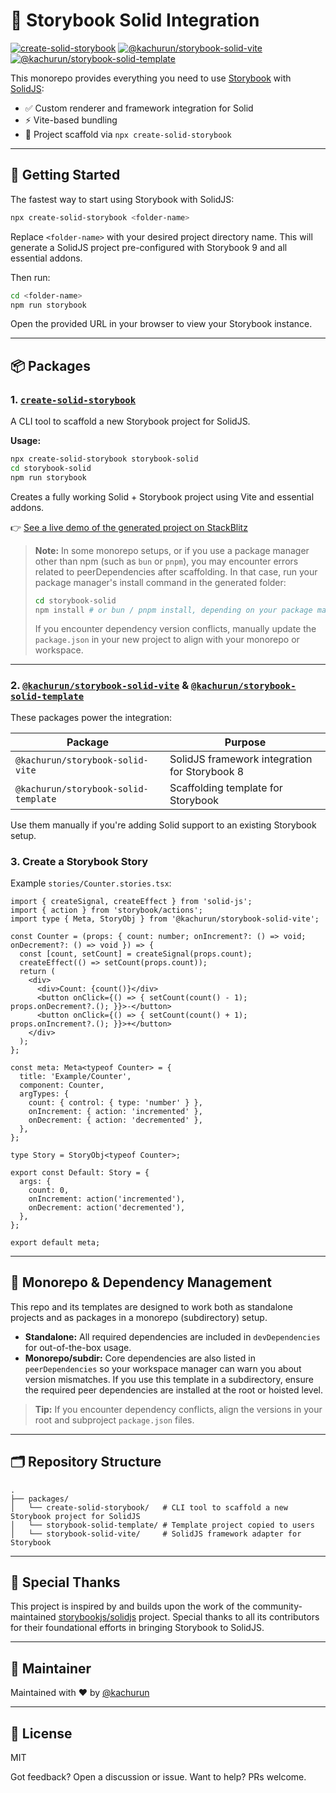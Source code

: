# 🧩 Storybook Solid Integration

[![create-solid-storybook](https://img.shields.io/npm/v/create-solid-storybook.svg?label=create-solid-storybook)](https://www.npmjs.com/package/create-solid-storybook)
[![@kachurun/storybook-solid-vite](https://img.shields.io/npm/v/@kachurun/storybook-solid-vite.svg?label=@kachurun/storybook-solid-vite)](https://www.npmjs.com/package/@kachurun/storybook-solid-vite)
[![@kachurun/storybook-solid-template](https://img.shields.io/npm/v/@kachurun/storybook-solid-template.svg?label=@kachurun/storybook-solid-template)](https://www.npmjs.com/package/@kachurun/storybook-solid-template)

This monorepo provides everything you need to use [Storybook](https://storybook.js.org/) with [SolidJS](https://www.solidjs.com/):

- ✅ Custom renderer and framework integration for Solid
- ⚡️ Vite-based bundling
- 🧪 Project scaffold via `npx create-solid-storybook`

---

## 🚀 Getting Started

The fastest way to start using Storybook with SolidJS:

```bash
npx create-solid-storybook <folder-name>
```

Replace `<folder-name>` with your desired project directory name. This will generate a SolidJS project pre-configured with Storybook 9 and all essential addons.

Then run:

```bash
cd <folder-name>
npm run storybook
```

Open the provided URL in your browser to view your Storybook instance.

---

## 📦 Packages

### 1. [`create-solid-storybook`](https://www.npmjs.com/package/create-solid-storybook)

A CLI tool to scaffold a new Storybook project for SolidJS.

**Usage:**

```bash
npx create-solid-storybook storybook-solid
cd storybook-solid
npm run storybook
```

Creates a fully working Solid + Storybook project using Vite and essential addons.

👉 [See a live demo of the generated project on StackBlitz](https://stackblitz.com/edit/create-storybook-solid?file=setup.sh)

> **Note:**
> In some monorepo setups, or if you use a package manager other than npm (such as `bun` or `pnpm`), you may encounter errors related to peerDependencies after scaffolding. In that case, run your package manager's install command in the generated folder:
>
> ```bash
> cd storybook-solid
> npm install # or bun / pnpm install, depending on your package manager
> ```
>
> If you encounter dependency version conflicts, manually update the `package.json` in your new project to align with your monorepo or workspace.

---

### 2. [`@kachurun/storybook-solid-vite`](https://www.npmjs.com/package/@kachurun/storybook-solid-vite) & [`@kachurun/storybook-solid-template`](https://www.npmjs.com/package/@kachurun/storybook-solid-template)

These packages power the integration:

| Package                              | Purpose                                       |
| ------------------------------------ | --------------------------------------------- |
| `@kachurun/storybook-solid-vite`     | SolidJS framework integration for Storybook 8 |
| `@kachurun/storybook-solid-template` | Scaffolding template for Storybook            |

Use them manually if you're adding Solid support to an existing Storybook setup.

### 3. Create a Storybook Story

Example `stories/Counter.stories.tsx`:

```tsx
import { createSignal, createEffect } from 'solid-js';
import { action } from 'storybook/actions';
import type { Meta, StoryObj } from '@kachurun/storybook-solid-vite';

const Counter = (props: { count: number; onIncrement?: () => void; onDecrement?: () => void }) => {
  const [count, setCount] = createSignal(props.count);
  createEffect(() => setCount(props.count));
  return (
    <div>
      <div>Count: {count()}</div>
      <button onClick={() => { setCount(count() - 1); props.onDecrement?.(); }}>-</button>
      <button onClick={() => { setCount(count() + 1); props.onIncrement?.(); }}>+</button>
    </div>
  );
};

const meta: Meta<typeof Counter> = {
  title: 'Example/Counter',
  component: Counter,
  argTypes: {
    count: { control: { type: 'number' } },
    onIncrement: { action: 'incremented' },
    onDecrement: { action: 'decremented' },
  },
};

type Story = StoryObj<typeof Counter>;

export const Default: Story = {
  args: {
    count: 0,
    onIncrement: action('incremented'),
    onDecrement: action('decremented'),
  },
};

export default meta;
```

---

## 🧬 Monorepo & Dependency Management

This repo and its templates are designed to work both as standalone projects and as packages in a monorepo (subdirectory) setup.

- **Standalone:** All required dependencies are included in `devDependencies` for out-of-the-box usage.
- **Monorepo/subdir:** Core dependencies are also listed in `peerDependencies` so your workspace manager can warn you about version mismatches. If you use this template in a subdirectory, ensure the required peer dependencies are installed at the root or hoisted level.

> **Tip:** If you encounter dependency conflicts, align the versions in your root and subproject `package.json` files.

---

## 🗂 Repository Structure

```
.
├── packages/
│   └── create-solid-storybook/   # CLI tool to scaffold a new Storybook project for SolidJS
│   └── storybook-solid-template/ # Template project copied to users
│   └── storybook-solid-vite/     # SolidJS framework adapter for Storybook
```

---

## 🙏 Special Thanks

This project is inspired by and builds upon the work of the community-maintained [storybookjs/solidjs](https://github.com/storybookjs/solidjs) project. Special thanks to all its contributors for their foundational efforts in bringing Storybook to SolidJS.

---

## 👤 Maintainer

Maintained with ❤️ by [@kachurun](https://github.com/kachurun)

---

## 📖 License

MIT

Got feedback? Open a discussion or issue. Want to help? PRs welcome.
